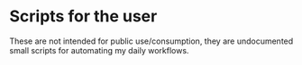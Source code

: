 # Scripts for the user

These are not intended for public use/consumption, they are undocumented small
scripts for automating my daily workflows.
